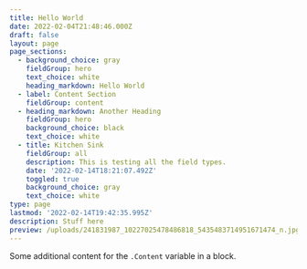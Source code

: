 ```yaml
---
title: Hello World
date: 2022-02-04T21:48:46.000Z
draft: false
layout: page
page_sections:
  - background_choice: gray
    fieldGroup: hero
    text_choice: white
    heading_markdown: Hello World
  - label: Content Section
    fieldGroup: content
  - heading_markdown: Another Heading
    fieldGroup: hero
    background_choice: black
    text_choice: white
  - title: Kitchen Sink
    fieldGroup: all
    description: This is testing all the field types.
    date: '2022-02-14T18:21:07.492Z'
    toggled: true
    background_choice: gray
    text_choice: white
type: page
lastmod: '2022-02-14T19:42:35.995Z'
description: Stuff here
preview: /uploads/241831987_10227025478486818_5435483714951671474_n.jpg
---
```


Some additional content for the `.Content` variable in a block.

